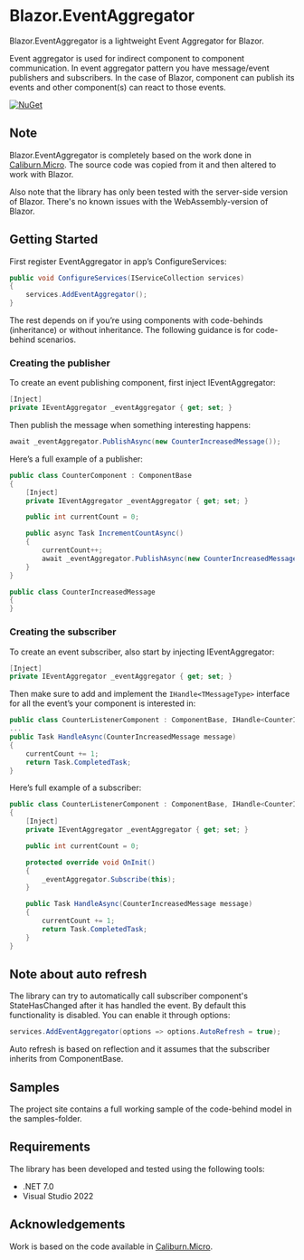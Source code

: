 # Blazor.EventAggregator

Blazor.EventAggregator is a lightweight Event Aggregator for Blazor.

Event aggregator is used for indirect component to component communication. In event aggregator pattern you have message/event publishers and subscribers. In the case of Blazor, component can publish its events and other component(s) can react to those events.

[![NuGet](https://img.shields.io/nuget/v/EventAggregator.Blazor.svg)](https://www.nuget.org/packages/EventAggregator.Blazor/)

## Note

Blazor.EventAggregator is completely based on the work done in [Caliburn.Micro](https://caliburnmicro.com/). The source code was copied from it and then altered to work with Blazor.

Also note that the library has only been tested with the server-side version of Blazor. There's no known issues with the WebAssembly-version of Blazor.

## Getting Started

First register EventAggregator in app’s ConfigureServices:

```cs
public void ConfigureServices(IServiceCollection services)
{
    services.AddEventAggregator();
}
```

The rest depends on if you’re using components with code-behinds (inheritance) or without inheritance. The following guidance is for code-behind scenarios.

### Creating the publisher

To create an event publishing component, first inject IEventAggregator:

```cs
[Inject]
private IEventAggregator _eventAggregator { get; set; }
```

Then publish the message when something interesting happens:

```cs
await _eventAggregator.PublishAsync(new CounterIncreasedMessage());
```

Here’s a full example of a publisher:

```cs
public class CounterComponent : ComponentBase
{
    [Inject]
    private IEventAggregator _eventAggregator { get; set; }

    public int currentCount = 0;

    public async Task IncrementCountAsync()
    {
        currentCount++;
        await _eventAggregator.PublishAsync(new CounterIncreasedMessage());
    }
}

public class CounterIncreasedMessage
{
}
```

### Creating the subscriber

To create an event subscriber, also start by injecting IEventAggregator:

```cs
[Inject]
private IEventAggregator _eventAggregator { get; set; }
```

Then make sure to add and implement the `IHandle<TMessageType>` interface for all the event’s your component is interested in:

```cs
public class CounterListenerComponent : ComponentBase, IHandle<CounterIncreasedMessage>
...
public Task HandleAsync(CounterIncreasedMessage message)
{
    currentCount += 1;
    return Task.CompletedTask;
}
```

Here’s full example of a subscriber:

```cs
public class CounterListenerComponent : ComponentBase, IHandle<CounterIncreasedMessage>
{
    [Inject]
    private IEventAggregator _eventAggregator { get; set; }

    public int currentCount = 0;

    protected override void OnInit()
    {
        _eventAggregator.Subscribe(this);
    }

    public Task HandleAsync(CounterIncreasedMessage message)
    {
        currentCount += 1;
        return Task.CompletedTask;
    }
}
```

## Note about auto refresh

The library can try to automatically call subscriber component's StateHasChanged after it has handled the event. By default this functionality is disabled. You can enable it through options:

```cs
services.AddEventAggregator(options => options.AutoRefresh = true);
```

Auto refresh is based on reflection and it assumes that the subscriber inherits from ComponentBase.

## Samples

The project site contains a full working sample of the code-behind model in the samples-folder.

## Requirements

The library has been developed and tested using the following tools:

* .NET 7.0
* Visual Studio 2022

## Acknowledgements

Work is based on the code available in [Caliburn.Micro](https://caliburnmicro.com/).
